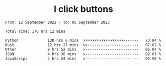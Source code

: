 <h1 align="center">
I click buttons
</h1>

<!--START_SECTION:waka-->

```txt
From: 12 September 2022 - To: 06 September 2023

Total Time: 176 hrs 12 mins

Python             130 hrs 6 mins  >>>>>>>>>>>>>>>>>>-------   73.84 %
Rust               12 hrs 27 mins  >>-----------------------   07.07 %
Other              8 hrs 52 mins   >------------------------   05.04 %
JSON               4 hrs 38 mins   >------------------------   02.63 %
JavaScript         4 hrs 24 mins   >------------------------   02.50 %
```

<!--END_SECTION:waka-->
